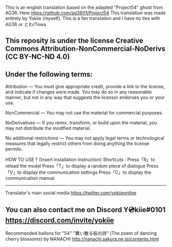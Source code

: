 This is an english translation based on the adapted "Project54" ghost from AG36. Here https://github.com/ag3601/Project54
This translation was made entirely by Yokiie (myself).
This is a fan translation and I have no ties with AG36 or とわ/Towa


## This reposity is under the license Creative Commons Attribution-NonCommercial-NoDerivs (CC BY-NC-ND 4.0)
## Under the following terms:
Attribution — You must give appropriate credit, provide a link to the license, and indicate if changes were made. You may do so in any reasonable manner, but not in any way that suggests the licensor endorses you or your use.

NonCommercial — You may not use the material for commercial purposes.

NoDerivatives — If you remix, transform, or build upon the material, you may not distribute the modified material.

No additional restrictions — You may not apply legal terms or technological measures that legally restrict others from doing anything the license permits.


HOW TO USE ?
(Insert installation instruction)
Shortcuts :
Press「R」to reload the model
Press「T」to display a random piece of dialogue
Press「V」to display the communication settings
Press「C」to display the communication manual

-----------------------------------
Translator's main social media
https://twitter.com/yokiieonline

You can also contact me on Discord 
Y💿kiie#0101
https://discord.com/invite/yokiie
-----------------------------------

Recommended ballons for "54"
"舞い散る桜の詩" (The poem of dancing cherry blossoms) by NANACHI
http://nanachi.sakura.ne.jp/contents.html
